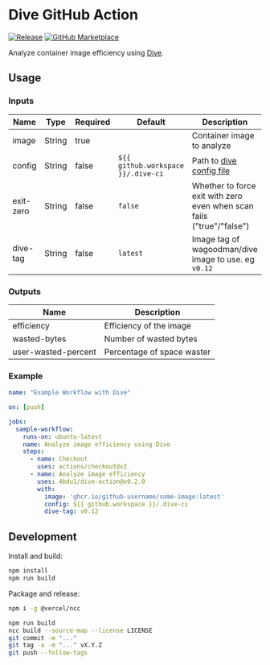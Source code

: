 # Dive GitHub Action

[![Release][release-badge]][release]
[![GitHub Marketplace][marketplace-badge]][marketplace]

Analyze container image efficiency using [Dive](https://github.com/wagoodman/dive).

## Usage

### Inputs

| Name       | Type   | Required | Default                             | Description                                                                  |
| ---------- | ------ | -------- | ----------------------------------- | ---------------------------------------------------------------------------- |
| image      | String | true     |                                     | Container image to analyze                                                   |
| config     | String | false    | `${{ github.workspace }}/.dive-ci`  | Path to [dive config file](https://github.com/wagoodman/dive#ci-integration) |
| exit-zero  | String | false    | `false`                             | Whether to force exit with zero even when scan fails ("true"/"false")        |
| dive-tag  | String | false    | `latest`                             | Image tag of wagoodman/dive image to use. eg `v0.12`       |



### Outputs

| Name                | Description                 |
| ------------------- | --------------------------- |
| efficiency          | Efficiency of the image     |
| wasted-bytes        | Number of wasted bytes      |
| user-wasted-percent | Percentage of space waster  |

### Example

```yaml
name: "Example Workflow with Dive"

on: [push]

jobs:
  sample-workflow:
    runs-on: ubuntu-latest
    name: Analyze image efficiency using Dive
    steps:
      - name: Checkout
        uses: actions/checkout@v2
      - name: Analyze image efficiency
        uses: 4bdu1/dive-action@v0.2.0
        with:
          image: 'ghcr.io/github-username/some-image:latest'
          config: ${{ github.workspace }}/.dive-ci
          dive-tag: v0.12
```

## Development

Install and build:

```bash
npm install
npm run build
```

Package and release:

```bash
npm i -g @vercel/ncc

npm run build
ncc build --source-map --license LICENSE
git commit -m "..."
git tag -a -m "..." vX.Y.Z
git push --follow-tags
```

[release]: https://github.com/4bdu1/dive-action/releases/latest
[release-badge]: https://img.shields.io/github/release/4bdu1/dive-action.svg?logo=github&color=green
[marketplace]: https://github.com/marketplace/actions/dive-container-image-analysis-action
[marketplace-badge]: https://img.shields.io/badge/marketplace-dive--container--image--analysis--action-green?logo=github
